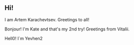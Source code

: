 ## Hi!

I am Artem Karachevtsev.
Greetings to all!


Bonjour! I'm Kate and that's my 2nd try!
Greetings from Vitalii.


Hell0! I`m Yevhen2